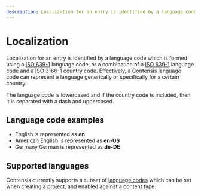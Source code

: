 ```yaml
---
description: Localization for an entry is identified by a language code which is formed using a ISO 639-1 language code, or a combination of a ISO 639-1 language code and a ISO 3166-1 country code. 
---
```

# Localization
Localization for an entry is identified by a language code which is formed using a [ISO 639-1](https://en.wikipedia.org/wiki/ISO_639-1) language code, or a combination of a [ISO 639-1](https://en.wikipedia.org/wiki/ISO_639-1) language code and a [ISO 3166-1](https://en.wikipedia.org/wiki/ISO_3166-1) country code. Effectively, a Contensis language code can represent a language generically or specifically for a certain country.

The language code is lowercased and if the country code is included, then it is separated with a dash and uppercased.

## Language code examples

- English is represented as **en**
- American English is represented as **en-US**
- Germany German is represented as **de-DE**

## Supported languages
Contensis currently supports a subset of [language codes](https://zenhub.zengenti.com/Contensis/11.0/kb/content-types-and-entries/entries/multi-language-support.aspx) which can be set when creating a project, and enabled against a content type.
